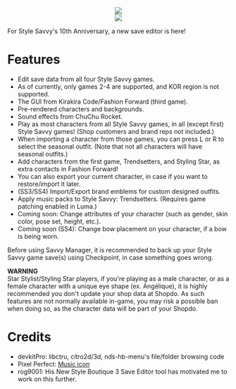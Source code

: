 <p align="center">
 <img src="https://github.com/RocketRobz/SavvyManager/blob/master/resources/title.png"><br>
  <a href="https://gbatemp.net/threads/release-savvy-manager-girls-mode-style-savvy-style-boutique-save-editor.553576/">
   <img src="https://img.shields.io/badge/GBATemp-Thread-blue.svg">
  </a>
</p>
For Style Savvy's 10th Anniversary, a new save editor is here!

# Features

* Edit save data from all four Style Savvy games.
* As of currently, only games 2-4 are supported, and KOR region is not supported.
* The GUI from Kirakira Code/Fashion Forward (third game).
* Pre-rendered characters and backgrounds.
* Sound effects from ChuChu Rocket.
* Play as most characters from all Style Savvy games, in all (except first) Style Savvy games!     (Shop customers and brand reps not included.)
* When importing a character from those games, you can press L or R to select the seasonal outfit.     (Note that not all characters will have seasonal outfits.)
* Add characters from the first game, Trendsetters, and Styling Star, as extra contacts in Fashion Forward!
* You can also export your current character, in case if you want to restore/import it later.
* (SS3/SS4) Import/Export brand emblems for custom designed outfits.
* Apply music packs to Style Savvy: Trendsetters. (Requires game patching enabled in Luma.)
* Coming soon: Change attributes of your character (such as gender, skin color, pose set, height, etc.).
* Coming soon (SS4): Change bow placement on your character, if a bow is being worn.

Before using Savvy Manager, it is recommended to back up your Style Savvy game save(s) using Checkpoint, in case something goes wrong.

**WARNING**     
Star Stylist/Styling Star players, if you're playing as a male character, or as a female character with a unique eye shape (ex. Angélique), it is highly recommended you don't update your shop data at Shopdo.
As such features are not normally available in-game, you may risk a possible ban when doing so, as the character data will be part of your Shopdo.

# Credits
* devkitPro: libctru, citro2d/3d, nds-hb-menu's file/folder browsing code
* Pixel Perfect: [Music icon](https://www.flaticon.com/free-icon/musical-note_727218)
* rog9001: His New Style Boutique 3 Save Editor tool has motivated me to work on this further.
